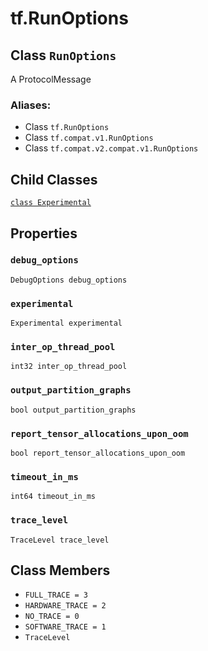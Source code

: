 <div itemscope itemtype="http://developers.google.com/ReferenceObject">
<meta itemprop="name" content="tf.RunOptions" />
<meta itemprop="path" content="Stable" />
<meta itemprop="property" content="Experimental"/>
<meta itemprop="property" content="debug_options"/>
<meta itemprop="property" content="experimental"/>
<meta itemprop="property" content="inter_op_thread_pool"/>
<meta itemprop="property" content="output_partition_graphs"/>
<meta itemprop="property" content="report_tensor_allocations_upon_oom"/>
<meta itemprop="property" content="timeout_in_ms"/>
<meta itemprop="property" content="trace_level"/>
<meta itemprop="property" content="FULL_TRACE"/>
<meta itemprop="property" content="HARDWARE_TRACE"/>
<meta itemprop="property" content="NO_TRACE"/>
<meta itemprop="property" content="SOFTWARE_TRACE"/>
<meta itemprop="property" content="TraceLevel"/>
</div>

# tf.RunOptions

## Class `RunOptions`

A ProtocolMessage



### Aliases:

* Class `tf.RunOptions`
* Class `tf.compat.v1.RunOptions`
* Class `tf.compat.v2.compat.v1.RunOptions`

<!-- Placeholder for "Used in" -->


## Child Classes
[`class Experimental`](../tf/RunOptions/Experimental.md)

## Properties

<h3 id="debug_options"><code>debug_options</code></h3>

`DebugOptions debug_options`


<h3 id="experimental"><code>experimental</code></h3>

`Experimental experimental`


<h3 id="inter_op_thread_pool"><code>inter_op_thread_pool</code></h3>

`int32 inter_op_thread_pool`


<h3 id="output_partition_graphs"><code>output_partition_graphs</code></h3>

`bool output_partition_graphs`


<h3 id="report_tensor_allocations_upon_oom"><code>report_tensor_allocations_upon_oom</code></h3>

`bool report_tensor_allocations_upon_oom`


<h3 id="timeout_in_ms"><code>timeout_in_ms</code></h3>

`int64 timeout_in_ms`


<h3 id="trace_level"><code>trace_level</code></h3>

`TraceLevel trace_level`




## Class Members

* `FULL_TRACE = 3` <a id="FULL_TRACE"></a>
* `HARDWARE_TRACE = 2` <a id="HARDWARE_TRACE"></a>
* `NO_TRACE = 0` <a id="NO_TRACE"></a>
* `SOFTWARE_TRACE = 1` <a id="SOFTWARE_TRACE"></a>
* `TraceLevel` <a id="TraceLevel"></a>
